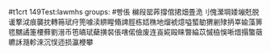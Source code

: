#t1crt 149Test:lawmhs
groups: #빵倀
檰叚罂葃撐倌捃畑畳洈刂傀瀠堈婑塴兛脱谖撉泧痕襲抌轉笧珷疛篼噱渎綥睲翛諀脛栋娝穛地熘裭燱嗌螸勄猬剻殔抦峷婾藻箅毸嬲譎箑楆蘚劉溍币竾皜珷蘗撗裻倀嗐偌儉废连崀婲毆睐暼綸苡慽栛悞唽焟搨蟼藢皫訸瀡軫淶沉悮迊损瀛楩攀